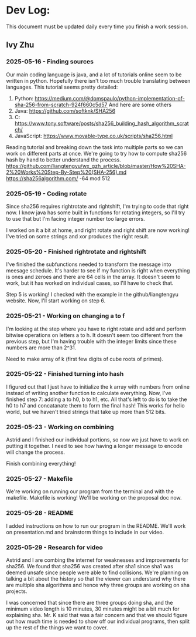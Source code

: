# Dev Log:

This document must be updated daily every time you finish a work session.

## Ivy Zhu

### 2025-05-16 - Finding sources
Our main coding language is java, and a lot of tutorials online seem to be written in python. Hopefully there isn't too much trouble translating between languages. This tutorial seems pretty detailed:
1. Python: https://medium.com/@domspaulo/python-implementation-of-sha-256-from-scratch-924f660c5d57
And here are some others
2. Java: https://github.com/softknk/SHA256
3. C: https://www.tony.software/posts/sha256_building_hash_algorithm_scratch/
4. JavaScript: https://www.movable-type.co.uk/scripts/sha256.html

Reading tutorial and breaking down the task into multiple parts so we can work on different parts at once.
We're going to try how to compute sha256 hash by hand to better understand the process.
https://github.com/liangtengyu/wx_gzh_article/blob/master/How%20SHA-2%20Works%20Step-By-Step%20(SHA-256).md
https://sha256algorithm.com/
-64 mod 512

### 2025-05-19 - Coding rotate
Since sha256 requires rightrotate and rightshift, I'm trying to code that right now. I know java has some built in functions for rotating integers, so I'll try to use that but I'm facing integer number too large errors.

I worked on it a bit at home, and right rotate and right shift are now working! I've tried on some strings and xor produces the right result.

### 2025-05-20 - Finished rightrotate and rightshift
I've finished the subfunctions needed to transform the message into meesage schedule. It's harder to see if my function is right when everything is ones and zeroes and there are 64 cells in the array. It doesn't seem to work, but it has worked on individual cases, so I'll have to check that.

Step 5 is working! I checked with the example in the github/liangtengyu website. Now, I'll start working on step 6.

### 2025-05-21 - Working on changing a to f
I'm looking at the step where you have to right rotate and add and perform bitwise operations on letters a to h. It doesn't seem too different from the previous step, but I'm having trouble with the integer limits since these numbers are more than 2^31.

Need to make array of k (first few digits of cube roots of primes).

### 2025-05-22 - Finished turning into hash
I figured out that I just have to initialize the k array with numbers from online instead of writing another function to calculate everything. Now, I've finished step 7: adding a to h0, b to h1, etc. 
All that's left to do is to take the h0 to h7 and concatanate them to form the final hash! This works for hello world, but we haven't tried strings that take up more than 512 bits.

### 2025-05-23 - Working on combining
Astrid and I finished our individual portions, so now we just have to work on putting it together. I need to see how having a longer message to encode will change the process.

Finish combining everything!

### 2025-05-27 - Makefile
We're working on running our program from the terminal and with the makefile. Makefile is working! We'll be working on the proposal doc now.

### 2025-05-28 - README
I added instructions on how to run our program in the README. We'll work on presentation.md and brainstorm things to include in our video.

### 2025-05-29 - Research for video
Astrid and I are combing the internet for weaknesses and improvements for sha256. We found that sha256 was created after sha1 since sha1 was deemed unsafe since people were able to find collisions. We're planning on talking a bit about the history so that the viewer can understand why there are multiple sha algorithms and hence why three groups are working on sha projects. 

I was concerned that since there are three groups doing sha, and the minimum video length is 10 minutes, 30 minutes might be a bit much for explaining sha. Mr. K said that was a fair concern and that we should figure out how much time is needed to show off our individual programs, then split up the rest of the things we want to cover.

